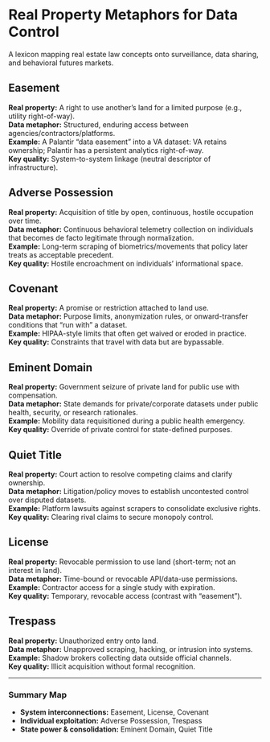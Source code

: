 # Real Property Metaphors for Data Control

A lexicon mapping real estate law concepts onto surveillance, data sharing, and behavioral futures markets.

## Easement
**Real property:** A right to use another’s land for a limited purpose (e.g., utility right-of-way).  
**Data metaphor:** Structured, enduring access between agencies/contractors/platforms.  
**Example:** A Palantir “data easement” into a VA dataset: VA retains ownership; Palantir has a persistent analytics right-of-way.  
**Key quality:** System-to-system linkage (neutral descriptor of infrastructure).

## Adverse Possession
**Real property:** Acquisition of title by open, continuous, hostile occupation over time.  
**Data metaphor:** Continuous behavioral telemetry collection on individuals that becomes de facto legitimate through normalization.  
**Example:** Long-term scraping of biometrics/movements that policy later treats as acceptable precedent.  
**Key quality:** Hostile encroachment on individuals’ informational space.

## Covenant
**Real property:** A promise or restriction attached to land use.  
**Data metaphor:** Purpose limits, anonymization rules, or onward-transfer conditions that “run with” a dataset.  
**Example:** HIPAA-style limits that often get waived or eroded in practice.  
**Key quality:** Constraints that travel with data but are bypassable.

## Eminent Domain
**Real property:** Government seizure of private land for public use with compensation.  
**Data metaphor:** State demands for private/corporate datasets under public health, security, or research rationales.  
**Example:** Mobility data requisitioned during a public health emergency.  
**Key quality:** Override of private control for state-defined purposes.

## Quiet Title
**Real property:** Court action to resolve competing claims and clarify ownership.  
**Data metaphor:** Litigation/policy moves to establish uncontested control over disputed datasets.  
**Example:** Platform lawsuits against scrapers to consolidate exclusive rights.  
**Key quality:** Clearing rival claims to secure monopoly control.

## License
**Real property:** Revocable permission to use land (short-term; not an interest in land).  
**Data metaphor:** Time-bound or revocable API/data-use permissions.  
**Example:** Contractor access for a single study with expiration.  
**Key quality:** Temporary, revocable access (contrast with “easement”).

## Trespass
**Real property:** Unauthorized entry onto land.  
**Data metaphor:** Unapproved scraping, hacking, or intrusion into systems.  
**Example:** Shadow brokers collecting data outside official channels.  
**Key quality:** Illicit acquisition without formal recognition.

---

### Summary Map
- **System interconnections:** Easement, License, Covenant  
- **Individual exploitation:** Adverse Possession, Trespass  
- **State power & consolidation:** Eminent Domain, Quiet Title
